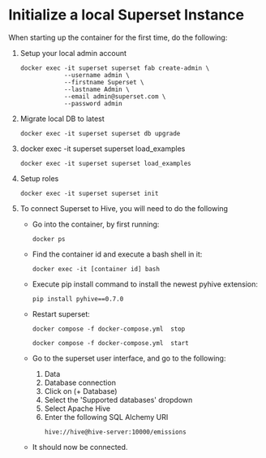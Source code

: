 # Initialize a local Superset Instance

When starting up the container for the first time, do the following:

1. Setup your local admin account

    ```
    docker exec -it superset superset fab create-admin \
                --username admin \
                --firstname Superset \
                --lastname Admin \
                --email admin@superset.com \
                --password admin
    ```

1. Migrate local DB to latest

    ```
    docker exec -it superset superset db upgrade
    ```

1. docker exec -it superset superset load_examples

    ```
    docker exec -it superset superset load_examples
    ```

1. Setup roles

    ```
    docker exec -it superset superset init
    ```

1. To connect Superset to Hive, you will need to do the following
    
    - Go into the container, by first running:
        ```
        docker ps
        ```
    - Find the container id and execute a bash shell in it:
        ```
        docker exec -it [container id] bash
        ```
    - Execute pip install command to install the newest pyhive extension:
        ```
        pip install pyhive==0.7.0
        ```
    - Restart superset:
        ```
        docker compose -f docker-compose.yml  stop
        ```
        ```
        docker compose -f docker-compose.yml  start
        ```
    - Go to the superset user interface, and go to the following:

        1. Data 
        1. Database connection
        1. Click on (+ Database)
        1. Select the 'Supported databases' dropdown
        1. Select Apache Hive
        1. Enter the following SQL Alchemy URI
            ```
            hive://hive@hive-server:10000/emissions
            ```
    - It should now be connected.
